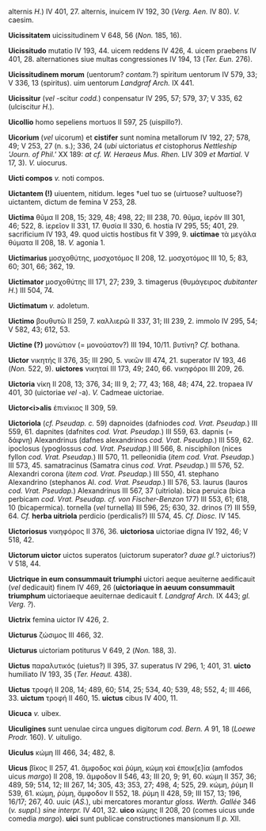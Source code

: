 alternis *H.*) IV 401, 27. alternis, inuicem IV 192, 30 (*Verg. Aen.*
IV 80). *V.* caesim.

**Uicissitatem** uicissitudinem V 648, 56 (*Non.* 185, 16).

**Uicissitudo** mutatio IV 193, 44. uicem reddens IV 426, 4. uicem
praebens IV 401, 28. alternationes siue multas congressiones IV 194, 13
(*Ter. Eun.* 276).

**Uicissitudinem morum** (uentorum? *contam.*?) spiritum uentorum IV
579, 33; V 336, 13 (spiritus). uim uentorum *Land­graf Arch.* IX 441.

**Uicissitur** (*vel* -scitur *codd.*) conpensatur IV 295, 57; 579, 37;
V 335, 62 (ulciscitur *H.*).

**Uicollio** homo sepeliens mortuos II 597, 25 (uispillo?).

**Uicorium** (*vel* uicorum) et **cistifer** sunt nomina metallorum IV
192, 27; 578, 49; V 253, 27 (n. s.); 336, 24 (*ubi* uictoriatus *et*
cistophorus *Nettleship 'Journ. of Phil.'* XX 189: *at cf. W. Heraeus
Mus. Rhen.* LIV 309 *et Martial.* V 17, 3). *V.* uiocurus.

**Uicti compos** *v.* noti compos.

**Uictantem (!)** uiuentem, nitidum. leges †uel tuo se (uirtuose?
uultuose?) uictantem, dictum de femina V 253, 28.

**Uictima** θῦμα II 208, 15; 329, 48; 498, 22; III 238, 70. θῦμα, ἱερόν
III 301, 46; 522, 8. ἱερεῖον II 331, 17. θυσία II 330, 6. hostia IV 295,
55; 401, 29. sacrificium IV 193, 49. quod uictis hostibus fit V 399, 9.
**uictimae** τὰ μεγάλα θύματα II 208, 18. *V.* agonia 1.

**Uictimarius** μοσχοθύτης, μοσχοτόμος II 208, 12. μοσχοτόμος III 10, 5;
83, 60; 301, 66; 362, 19.

**Uictimator** μοσχοθύτης III 171, 27; 239, 3. timagerus (θυμάγειρος
*dubitanter H.*) III 504, 74.

**Uictimatum** *v.* adoletum.

**Uictimo** βουθυτῶ II 259, 7. καλλιερῶ II 337, 31; III 239, 2. immolo
IV 295, 54; V 582, 43; 612, 53.

**Uictine (?)** μονώτιον (= μονούατον?) III 194, 10/11. βυτίνη? *Cf.*
bothana.

**Uictor** νικητής II 376, 35; III 290, 5. νικῶν III 474, 21. superator
IV 193, 46 (*Non.* 522, 9). **uictores** νικηταί III 173, 49; 240, 66.
νικηφόροι III 209, 26.

**Uictoria** νίκη II 208, 13; 376, 34; III 9, 2; 77, 43; 168, 48; 474,
22. tropaea IV 401, 30 (uictoriae *vel* -a). *V.* Cadmeae uictoriae.

**Uictor\<i\>alis** ἐπινίκιος II 309, 59.

**Uictoriola** (*cf. Pseudap. c.* 59) dapnoides (dafniodes *cod. Vrat.
Pseudap.*) III 559, 61. dapnites (dafnites *cod. Vrat. Pseudap.*) III
559, 63. dapnis (= δάφνη) Alexandrinus (dafnes alexandrinos *cod. Vrat.
Pseudap.*) III 559, 62. ipoclosus (ypoglossus *cod. Vrat. Pseudap.*) III
566, 8. nisciphilon (nices fyllon *cod. Vrat. Pseudap.*) III 570, 11.
pelleonidia (*item cod. Vrat. Pseudap.*) III 573, 45. samatracinus
(Samatra cinus *cod. Vrat. Pseudap.*) III 576, 52. Alexandri corona
(*item cod. Vrat. Pseudap.*) III 550, 41. stephano Alexandrino
(stephanos Al. *cod. Vrat. Pseudap.*) III 576, 53. laurus (lauros *cod.
Vrat. Pseudap.*) Alexandrinus III 567, 37 (uitriola). bica peruica (bica
perbicam *cod. Vrat. Pseudap. cf. von Fischer-Benzon* 177) III 553, 61;
618, 10 (bicapermica). tornella (*vel* turnella) III 596, 25; 630, 32.
drinos (?) III 559, 64. *Cf.* **herba uitriola** perdicio (perdicalis?)
III 574, 45. *Cf. Diosc.* IV 145.

**Uictoriosus** νικηφόρος II 376, 36. **uictoriosa** uictoriae digna IV
192, 46; V 518, 42.

**Uictorum uictor** uictos superatos (uictorum superator? *duae gl.*?
uictorius?) V 518, 44.

**Uictrique in eum consummauit triumphi** uictori aeque aeuiterne
aedificauit (*vel* dedicauit) finem IV 469, 26 (**uictoriaque in aeuum
consummauit triumphum** uictoriaeque aeuiternae dedicauit f. *Landgraf
Arch.* IX 443; *gl. Verg. ?*).

**Uictrix** femina uictor IV 426, 2.

**Uicturus** ζώσιμος III 466, 32.

**Uicturus** uictoriam potiturus V 649, 2 (*Non.* 188, 3).

**Uictus** παραλυτικός (uietus?) II 395, 37. superatus IV 296, 1; 401,
31. **uicto** humiliato IV 193, 35 (*Ter. Heaut.* 438).

**Uictus** τροφή II 208, 14; 489, 60; 514, 25; 534, 40; 539, 48; 552, 4;
III 466, 33. **uictum** τροφή II 460, 15. **uictus** cibus IV 400, 11.

**Uicuca** *v.* uibex.

**Uiculigines** sunt uenulae circa ungues digitorum *cod. Bern. A* 91,
18 (*Loewe Prodr.* 160). *V.* uituligo.

**Uiculus** κώμη III 466, 34; 482, 8.

**Uicus** βῖκος II 257, 41. ἄμφοδος καὶ ῥύμη, κώμη καὶ ἐποικ[ε]ία
(amfodos uicus *margo*) II 208, 19. ἄμφοδον II 546, 43; III 20, 9; 91,
60. κώμη II 357, 36; 489, 59; 514, 12; III 267, 14; 305, 43; 353, 27;
498, 4; 525, 29. κώμη, ῥύμη II 539, 61. κώμη, ῥύμη, ἄμφοδον II 552, 18.
ῥύμη II 428, 59; III 157, 13; 196, 16/17; 267, 40. uuic (*AS.*), ubi
mercatores morantur *gloss. Werth. Gallée* 346 (*v. suppl.*) *sine
interpr.* IV 401, 32. **uico** κώμης II 208, 20 (comes uicus unde
comedia *margo*). **uici** sunt publicae constructiones mansionum II
*p.* XII.

